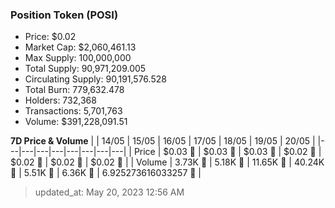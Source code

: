 
  ### Position Token (POSI)
  - Price: $0.02
  - Market Cap: $2,060,461.13
  - Max Supply: 100,000,000
  - Total Supply: 90,971,209.005
  - Circulating Supply: 90,191,576.528
  - Total Burn: 779,632.478
  - Holders: 732,368
  - Transactions: 5,701,763
  - Volume: $391,228,091.51

  **7D Price & Volume**
  | | 14&#x2F;05 | 15&#x2F;05 | 16&#x2F;05 | 17&#x2F;05 | 18&#x2F;05 | 19&#x2F;05 | 20&#x2F;05 |
  |---|---|---|---|---|---|---|---|
  | Price | $0.03 🔻 | $0.03 🔻 | $0.03 🔻 | $0.02 🔻 | $0.02 🚀 | $0.02 🔻 | $0.02 🔻 |
  | Volume | 3.73K 🚀 | 5.18K 🚀 | 11.65K 🚀 | 40.24K 🚀 | 5.51K 🔻 | 6.36K 🚀 | 6.925273616033257 🔻 |

  > updated_at: May 20, 2023 12:56 AM
